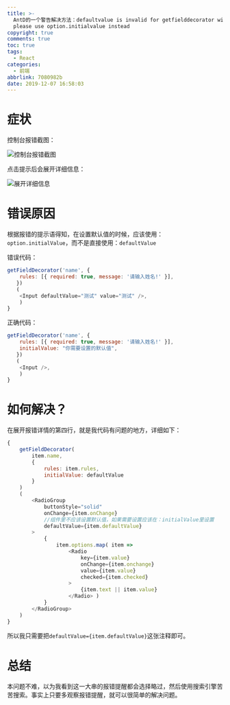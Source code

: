 ```yaml
---
title: >-
  AntD的一个警告解决方法：defaultvalue is invalid for getfielddecorator will set value
  please use option.initialvalue instead
copyright: true
comments: true
toc: true
tags:
  - React
categories:
  - 前端
abbrlink: 7080982b
date: 2019-12-07 16:58:03
---
```


# 症状

控制台报错截图：

![控制台报错截图](https://i.loli.net/2019/12/07/uhHVsOg5qNtp6nz.png)

点击提示后会展开详细信息：

![展开详细信息](https://i.loli.net/2019/12/07/JCFj9PrlMOITixw.png)

# 错误原因

根据报错的提示语得知，在设置默认值的时候，应该使用：`option.initialValue`，而不是直接使用：`defaultValue`

错误代码：

```javascript
getFieldDecorator('name', {  
	rules: [{ required: true, message: '请输入姓名!' }], 
   })
   (  
   	<Input defaultValue="测试" value="测试" />, 
   	)
}
```

正确代码：

```javascript
getFieldDecorator('name', {  
	rules: [{ required: true, message: '请输入姓名!' }], 
	initialValue: "你需要设置的默认值",
   })
   ( 
   	<Input />, 
   	)
}
```

# 如何解决？

在展开报错详情的第四行，就是我代码有问题的地方，详细如下：

```javascript
{
    getFieldDecorator(
        item.name,
        {
            rules: item.rules,
            initialValue: defaultValue
        }
    )
    (
        <RadioGroup
            buttonStyle="solid"
            onChange={item.onChange}
            //组件里不应该设置默认值，如果需要设置应该在：initialValue里设置
            defaultValue={item.defaultValue}
        >
            {
                item.options.map( item =>
                    <Radio
                        key={item.value}
                        onChange={item.onchange}
                        value={item.value}
                        checked={item.checked}
                    >
                        {item.text || item.value}
                    </Radio> )
            }
        </RadioGroup>
    )
}
```

所以我只需要把`defaultValue={item.defaultValue}`这张注释即可。

# 总结

本问题不难，以为我看到这一大串的报错提醒都会选择略过，然后使用搜索引擎苦苦搜索。事实上只要多观察报错提醒，就可以很简单的解决问题。

